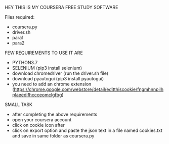 HEY THIS IS MY COURSERA FREE STUDY SOFTWARE

Files required:
* coursera.py
* driver.sh
* para1
* para2

FEW REQUIREMENTS TO USE IT ARE
* PYTHON3.7
* SELENIUM (pip3 install selenium)
* download chromedriver (run the driver.sh file)
* download pyautogui (pip3 install pyautogui)
* you need to add an chrome extension (https://chrome.google.com/webstore/detail/editthiscookie/fngmhnnpilhplaeedifhccceomclgfbg)

SMALL TASK
* after completing the above requirements
* open your coursera account
* click on cookie icon after 
* click on export option and paste the json text in a file named cookies.txt and save in same folder as coursera.py
 
